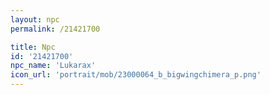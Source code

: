```yaml
---
layout: npc
permalink: /21421700

title: Npc
id: '21421700'
npc_name: 'Lukarax'
icon_url: 'portrait/mob/23000064_b_bigwingchimera_p.png'
---
```

